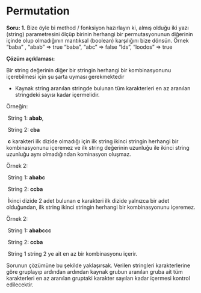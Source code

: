 # Permutation

**Soru: 1.** Bize öyle bi method / fonksiyon hazırlayın ki, almış olduğu iki yazı (string) parametresini ölçüp birinin herhangi bir permutasyonunun diğerinin içinde olup olmadığının mantıksal (boolean) karşılığını bize dönsün.
    Örnek
    “baba” , “abab” => true
    “baba”, “abc” => false
    “lds”, “loodos” => true



**Çözüm açıklaması:**

Bir string değerinin diğer bir stringin herhangi bir kombinasyonunu içerebilmesi için şu şarta uyması gerekmektedir

* Kaynak string aranılan stringde bulunan tüm karakterleri en az aranılan stringdeki sayısı kadar içermelidir.

Örneğin:

​	String 1: **abab**, 

​	String 2: **cba**

​	**c** karakteri ilk dizide olmadığı için ilk string ikinci stringin herhangi bir kombinasyonunu içeremez ve ilk string değerinin uzunluğu ile ikinci string uzunluğu aynı olmadığından kominasyon oluşmaz.

Örnek 2:

​	String 1: **ababc**

​	String 2: **ccba** 

​	İkinci dizide 2 adet bulunan **c** karakteri ilk dizide yalnızca bir adet olduğundan, ilk string ikinci stringin herhangi bir kombinasyonunu içeremez.

Örnek 2:

​	String 1: **ababccc**

​	String 2: **ccba** 

​	String 1 string 2 ye ait en az bir kombinasyonu içerir.



Sorunun çözümüne bu şekilde yaklaşırsak. Verilen stringleri karakterlerine göre gruplayıp ardından ardından kaynak grubun aranılan gruba ait tüm karakterleri en az aranılan gruptaki karakter sayıları kadar içermesi kontrol edilecektir.



